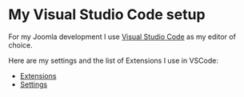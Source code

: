 # My Visual Studio Code setup

For my Joomla development I use <a href="https://code.visualstudio.com/" target="_blank">Visual Studio Code</a> as my editor of choice.

Here are my settings and the list of Extensions I use in VSCode:

- <a href="https://github.com/renekreijveld/MyVSCodeSetup/blob/master/Extensions.md" target="_blank">Extensions</a>
- <a href="https://github.com/renekreijveld/MyVSCodeSetup/blob/master/Settings.md" target="_blank">Settings</a>
